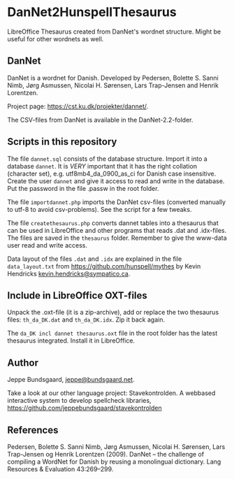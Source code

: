 # DanNet2HunspellThesaurus
LibreOffice Thesaurus created from DanNet's wordnet structure. Might be useful for other wordnets as well.

## DanNet
DanNet is a wordnet for Danish. Developed by Pedersen, Bolette S. Sanni Nimb, Jørg Asmussen, Nicolai H. Sørensen, Lars Trap-Jensen and Henrik Lorentzen. 

Project page: https://cst.ku.dk/projekter/dannet/. 

The CSV-files from DanNet is available in the DanNet-2.2-folder.

## Scripts in this repository
The file `dannet.sql` consists of the database structure. Import it into a database `dannet`. It is *VERY* important that it has the right collation (character set), e.g. utf8mb4_da_0900_as_ci for Danish case insensitive. 
Create the user `dannet` and give it access to read and write in the database. Put the password in the file .passw in the root folder.

The file `importdannet.php` imports the DanNet csv-files (converted manually to utf-8 to avoid csv-problems). See the script for a few tweaks.

The file `createthesaurus.php` converts dannet tables into a thesaurus that can be used in LibreOffice and other programs that reads .dat and .idx-files. The files are saved in the `thesaurus` folder. Remember to give the www-data user read and write access.

Data layout of the files `.dat` and `.idx` are explained in the file `data_layout.txt` from https://github.com/hunspell/mythes by Kevin Hendricks kevin.hendricks@sympatico.ca.

## Include in LibreOffice OXT-files
Unpack the .oxt-file (it is a zip-archive), add or replace the two thesaurus files: `th_da_DK.dat` and `th_da_DK.idx`. Zip it back again.

The `da_DK incl dannet thesaurus.oxt` file in the root folder has the latest thesaurus integrated. Install it in LibreOffice.

## Author
Jeppe Bundsgaard, jeppe@bundsgaard.net.

Take a look at our other language project: Stavekontrolden. A webbased interactive system to develop spellcheck libraries, https://github.com/jeppebundsgaard/stavekontrolden

## References
Pedersen, Bolette S. Sanni Nimb, Jørg Asmussen, Nicolai H. Sørensen, Lars Trap-Jensen og Henrik Lorentzen (2009). DanNet – the challenge of compiling a WordNet for Danish by reusing a monolingual dictionary. Lang Resources & Evaluation 43:269–299.
